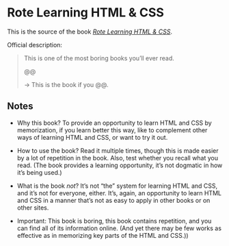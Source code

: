 # Rote Learning HTML & CSS

This is the source of the book [_Rote Learning HTML & CSS_](@@).

Official description:

> This is one of the most boring books you’ll ever read.
>
> @@
>
> → This is the book if you @@.

## Notes

* Why this book? To provide an opportunity to learn HTML and CSS by memorization, if you learn better this way, like to complement other ways of learning HTML and CSS, or want to try it out.

* How to use the book? Read it multiple times, though this is made easier by a lot of repetition in the book. Also, test whether you recall what you read. (The book provides a learning opportunity, it’s not dogmatic in how it’s being used.)

* What is the book _not_? It’s not “the” system for learning HTML and CSS, and it’s not for everyone, either. It’s, again, an opportunity to learn HTML and CSS in a manner that’s not as easy to apply in other books or on other sites.

* Important: This book is boring, this book contains repetition, and you can find all of its information online. (And yet there may be few works as effective as in memorizing key parts of the HTML and CSS.))
